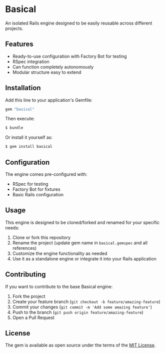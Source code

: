 # Basical
An isolated Rails engine designed to be easily reusable across different projects.

## Features
- Ready-to-use configuration with Factory Bot for testing
- RSpec integration
- Can function completely autonomously
- Modular structure easy to extend

## Installation
Add this line to your application's Gemfile:

```ruby
gem "basical"
```

Then execute:
```bash
$ bundle
```

Or install it yourself as:
```bash
$ gem install basical
```

## Configuration
The engine comes pre-configured with:
- RSpec for testing
- Factory Bot for fixtures
- Basic Rails configuration

## Usage
This engine is designed to be cloned/forked and renamed for your specific needs:

1. Clone or fork this repository
2. Rename the project (update gem name in `basical.gemspec` and all references)
3. Customize the engine functionality as needed
4. Use it as a standalone engine or integrate it into your Rails application

## Contributing
If you want to contribute to the base Basical engine:
1. Fork the project
2. Create your feature branch (`git checkout -b feature/amazing-feature`)
3. Commit your changes (`git commit -m 'Add some amazing feature'`)
4. Push to the branch (`git push origin feature/amazing-feature`)
5. Open a Pull Request

## License
The gem is available as open source under the terms of the [MIT License](https://opensource.org/licenses/MIT).
